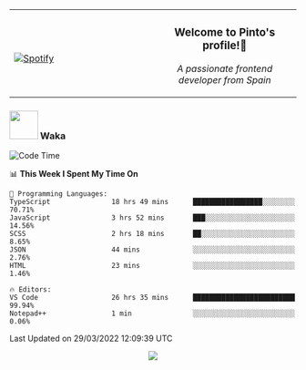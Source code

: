 <table width="100%" align="center"> 
  <tr>
  <td width="50%">
      
&nbsp; <br> [![Spotify](https://novatorem-zeta-rust.vercel.app/api/spotify)](https://open.spotify.com/user/novatorem-zeta-rust)

  </td>
  <td width="50%">
    <h3 align="center">Welcome to Pinto's profile!👋</h3>
    <p align="center"><em>A passionate frontend developer from Spain</em></p>
  </td>
  </table>

### <img src="https://media.giphy.com/media/VgCDAzcKvsR6OM0uWg/giphy.gif" width="50"> Waka

  <!--START_SECTION:waka-->
![Code Time](http://img.shields.io/badge/Code%20Time-202%20hrs%2058%20mins-blue)

📊 **This Week I Spent My Time On** 

```text
💬 Programming Languages: 
TypeScript               18 hrs 49 mins      █████████████████░░░░░░░░   70.71% 
JavaScript               3 hrs 52 mins       ███░░░░░░░░░░░░░░░░░░░░░░   14.56% 
SCSS                     2 hrs 18 mins       ██░░░░░░░░░░░░░░░░░░░░░░░   8.65% 
JSON                     44 mins             ░░░░░░░░░░░░░░░░░░░░░░░░░   2.76% 
HTML                     23 mins             ░░░░░░░░░░░░░░░░░░░░░░░░░   1.46%

🔥 Editors: 
VS Code                  26 hrs 35 mins      █████████████████████████   99.94% 
Notepad++                1 min               ░░░░░░░░░░░░░░░░░░░░░░░░░   0.06%

```


 Last Updated on 29/03/2022 12:09:39 UTC
<!--END_SECTION:waka-->

<div align="center">
<img src="https://github-readme-stats-gilt-tau.vercel.app/api/top-langs/?username=pinto-hub&layout=compact&theme=dracula" />
</div>

